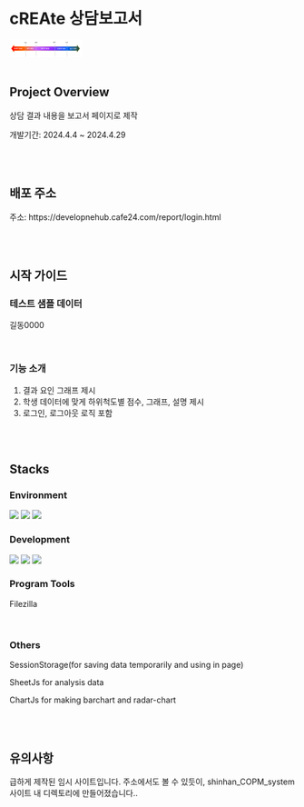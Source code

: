 <h1>cREAte 상담보고서</h1>
<img src="image/plot.png" alt="Example Image" style="width:128px;">
<br>
<br>

<h2>Project Overview</h2>
<p>상담 결과 내용을 보고서 페이지로 제작</p>
<p>개발기간: 2024.4.4 ~ 2024.4.29 </p>
<br>
<br>

<h2>배포 주소</h2>
<p>주소: https://developnehub.cafe24.com/report/login.html</p>
<br>
<br>

<h2>시작 가이드</h2>

<h3>테스트 샘플 데이터</h3>
<p>길동0000</p>
<br>

<h3>기능 소개</h3>
<ol>
  <li>결과 요인 그래프 제시</li>
  <li>학생 데이터에 맞게 하위척도별 점수, 그래프, 설명 제시</li>
  <li>로그인, 로그아웃 로직 포함</li>
</ol>
<br>
<br>

<h2>Stacks</h2>
<h3>Environment</h3>
<img src="https://img.shields.io/badge/visual studio code-007ACC?style=for-the-badge&logo=visual studio code&logoColor=white">
<img src="https://img.shields.io/badge/git-F05032?style=for-the-badge&logo=git&logoColor=white">
<img src="https://img.shields.io/badge/github-181717?style=for-the-badge&logo=github&logoColor=white">
<br>


<h3>Development</h3>
<img src="https://img.shields.io/badge/html5-E34F26?style=for-the-badge&logo=html5&logoColor=white">
<img src="https://img.shields.io/badge/css-1572B6?style=for-the-badge&logo=css3&logoColor=white">
<img src="https://img.shields.io/badge/javascript-F7DF1E?style=for-the-badge&logo=javascript&logoColor=black">
<br>

<h3>Program Tools</h3>
<p>Filezilla</p>
<br>

<h3>Others</h3>
<p>SessionStorage(for saving data temporarily and using in page)</p>
<p>SheetJs for analysis data</p>
<p>ChartJs for making barchart and radar-chart</p>
<br>
<br>

<h2>유의사항</h2>
<p>급하게 제작된 임시 사이트입니다. 주소에서도 볼 수 있듯이, shinhan_COPM_system 사이트 내 디렉토리에 만들어졌습니다..</p>

